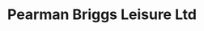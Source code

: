 ---
title: "Pearman Briggs Leisure Ltd"
url: /gloucester/pearman-briggs-leisure-ltd/
shop: Wohnwagen
---